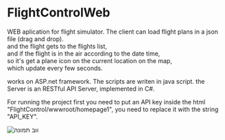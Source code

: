 # FlightControlWeb   

WEB aplication for flight simulator.
The client can load flight plans in a json file (drag and drop).																																																						
and the flight gets to the flights list,																					
and if the flight is in the air according to the date time,																 
so it's get a plane icon on the current location on the map,										
which update every few seconds.								


works on ASP.net framework.
The scripts are writen in java script.
the Server is an RESTful API Server, implemented in C#.


For running the project first you need to put an API key inside the html "FlightControl/wwwroot/homepage1", 
you need to replace it with the string "API_KEY".

![ווב תמונה](https://user-images.githubusercontent.com/48644222/88546713-73991100-d025-11ea-91b7-9c0d9043e571.png)

